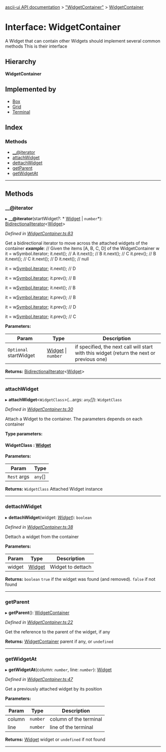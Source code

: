 [ascii-ui API documentation](../README.md) > ["WidgetContainer"](../modules/_widgetcontainer_.md) > [WidgetContainer](../interfaces/_widgetcontainer_.widgetcontainer.md)

# Interface: WidgetContainer

A Widget that can contain other Widgets should implement several common methods This is their interface

## Hierarchy

**WidgetContainer**

## Implemented by

* [Box](../classes/_widgets_box_.box.md)
* [Grid](../classes/_widgets_grid_.grid.md)
* [Terminal](../classes/_terminal_.terminal.md)

## Index

### Methods

* [__@iterator](_widgetcontainer_.widgetcontainer.md#___iterator)
* [attachWidget](_widgetcontainer_.widgetcontainer.md#attachwidget)
* [dettachWidget](_widgetcontainer_.widgetcontainer.md#dettachwidget)
* [getParent](_widgetcontainer_.widgetcontainer.md#getparent)
* [getWidgetAt](_widgetcontainer_.widgetcontainer.md#getwidgetat)

---

## Methods

<a id="___iterator"></a>

###  __@iterator

▸ **__@iterator**(startWidget?: * [Widget](../classes/_widget_.widget.md) &#124; `number`*): [BidirectionalIterator](_widgetcontainer_.bidirectionaliterator.md)<[Widget](../classes/_widget_.widget.md)>

*Defined in [WidgetContainer.ts:83](https://github.com/danikaze/ascii-ui/blob/da18f7c/src/WidgetContainer.ts#L83)*

Get a bidirectional iterator to move across the attached widgets of the container
*__example__*: // Given the items \[A, B, C, D\] of the WidgetContainer w it = wSymbol.iterator; it.next(); // A it.next(); // B it.next(); // C it.prev(); // B it.next(); // C it.next(); // D it.next(); // null

it = w[Symbol.iterator](C); it.next(); // D

it = w[Symbol.iterator](C); it.prev(); // B

it = w[Symbol.iterator](0); it.next(); // B

it = w[Symbol.iterator](2); it.prev(); // B

it = w[Symbol.iterator](-1); it.prev(); // D

it = w[Symbol.iterator](-2); it.prev(); // C

**Parameters:**

| Param | Type | Description |
| ------ | ------ | ------ |
| `Optional` startWidget |  [Widget](../classes/_widget_.widget.md) &#124; `number`|  if specified, the next call will start with this widget (return the next or previous one) |

**Returns:** [BidirectionalIterator](_widgetcontainer_.bidirectionaliterator.md)<[Widget](../classes/_widget_.widget.md)>

___
<a id="attachwidget"></a>

###  attachWidget

▸ **attachWidget**<`WidgetClass`>(...args: *`any`[]*): `WidgetClass`

*Defined in [WidgetContainer.ts:30](https://github.com/danikaze/ascii-ui/blob/da18f7c/src/WidgetContainer.ts#L30)*

Attach a Widget to the container. The parameters depends on each container

**Type parameters:**

#### WidgetClass :  [Widget](../classes/_widget_.widget.md)
**Parameters:**

| Param | Type |
| ------ | ------ |
| `Rest` args | `any`[] |

**Returns:** `WidgetClass`
Attached Widget instance

___
<a id="dettachwidget"></a>

###  dettachWidget

▸ **dettachWidget**(widget: *[Widget](../classes/_widget_.widget.md)*): `boolean`

*Defined in [WidgetContainer.ts:38](https://github.com/danikaze/ascii-ui/blob/da18f7c/src/WidgetContainer.ts#L38)*

Dettach a widget from the container

**Parameters:**

| Param | Type | Description |
| ------ | ------ | ------ |
| widget | [Widget](../classes/_widget_.widget.md) |  Widget to dettach |

**Returns:** `boolean`
`true` if the widget was found (and removed). `false` if not found

___
<a id="getparent"></a>

###  getParent

▸ **getParent**(): [WidgetContainer](_widgetcontainer_.widgetcontainer.md)

*Defined in [WidgetContainer.ts:22](https://github.com/danikaze/ascii-ui/blob/da18f7c/src/WidgetContainer.ts#L22)*

Get the reference to the parent of the widget, if any

**Returns:** [WidgetContainer](_widgetcontainer_.widgetcontainer.md)
parent if any, or `undefined`

___
<a id="getwidgetat"></a>

###  getWidgetAt

▸ **getWidgetAt**(column: *`number`*, line: *`number`*): [Widget](../classes/_widget_.widget.md)

*Defined in [WidgetContainer.ts:47](https://github.com/danikaze/ascii-ui/blob/da18f7c/src/WidgetContainer.ts#L47)*

Get a previously attached widget by its position

**Parameters:**

| Param | Type | Description |
| ------ | ------ | ------ |
| column | `number` |  column of the terminal |
| line | `number` |  line of the terminal |

**Returns:** [Widget](../classes/_widget_.widget.md)
widget or `undefined` if not found

___

